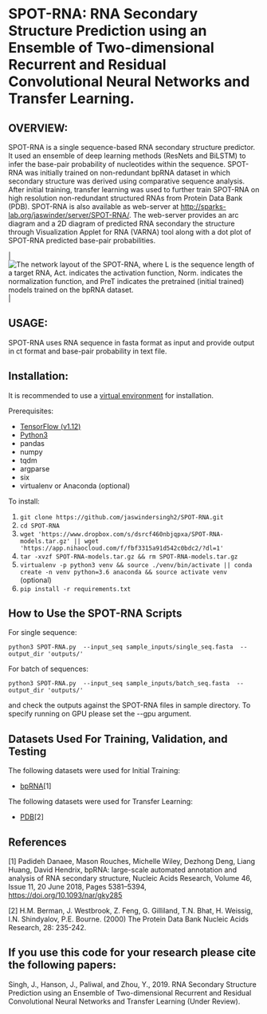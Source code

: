 SPOT-RNA: RNA Secondary Structure Prediction using an Ensemble of Two-dimensional Recurrent and Residual Convolutional Neural Networks and Transfer Learning.
====

OVERVIEW:
-----
SPOT-RNA is a single sequence-based RNA secondary structure predictor. It used an ensemble of deep learning methods (ResNets and BiLSTM) to infer the base-pair probability of nucleotides within the sequence. SPOT-RNA was initially trained on non-redundant bpRNA dataset in which secondary structure was derived using comparative sequence analysis. After initial training, transfer learning was used to further train SPOT-RNA on high resolution non-redundant structured RNAs from Protein Data Bank (PDB). SPOT-RNA is also available as web-server at http://sparks-lab.org/jaswinder/server/SPOT-RNA/. The web-server provides an arc diagram and a 2D diagram of predicted RNA secondary
the structure through Visualization Applet for RNA (VARNA) tool along with a dot plot of SPOT-RNA predicted base-pair
probabilities.

|![](./SPOT-RNA-architecture.png "The network layout of the SPOT-RNA, where L is the sequence length of a target RNA, Act. indicates the activation
function, Norm. indicates the normalization function, and PreT indicates the pretrained (initial trained) models trained on the
bpRNA dataset.")|

USAGE:
-----
SPOT-RNA uses RNA sequence in fasta format as input and provide output in ct format and base-pair probability in text file.

Installation:
----
It is recommended to use a [virtual environment](http://virtualenvwrapper.readthedocs.io/en/latest/install.html) for installation.

Prerequisites:

* [TensorFlow (v1.12) ](https://www.tensorflow.org/install/) 
* [Python3](https://docs.python-guide.org/starting/install3/linux/)
* pandas
* numpy
* tqdm
* argparse
* six
* virtualenv or Anaconda (optional)

To install:

1. `git clone https://github.com/jaswindersingh2/SPOT-RNA.git`
2. `cd SPOT-RNA`
3. `wget 'https://www.dropbox.com/s/dsrcf460nbjqpxa/SPOT-RNA-models.tar.gz' || wget 'https://app.nihaocloud.com/f/fbf3315a91d542c0bdc2/?dl=1'`
4. `tar -xvzf SPOT-RNA-models.tar.gz && rm SPOT-RNA-models.tar.gz`
5. `virtualenv -p python3 venv && source ./venv/bin/activate || conda create -n venv python=3.6 anaconda && source activate venv` (optional)
6. `pip install -r requirements.txt`

How to Use the SPOT-RNA Scripts
-----

For single sequence:
```
python3 SPOT-RNA.py  --input_seq sample_inputs/single_seq.fasta  --output_dir 'outputs/'
```

For batch of sequences:
```
python3 SPOT-RNA.py  --input_seq sample_inputs/batch_seq.fasta  --output_dir 'outputs/'
```

and check the outputs against the SPOT-RNA files in sample directory. To specify running on GPU please set the --gpu argument.

Datasets Used For Training, Validation, and Testing
-----

The following datasets were used for Initial Training:
* [bpRNA](https://www.dropbox.com/s/w3kc4iro8ztbf3m/bpRNA_dataset.zip)[1]


The following datasets were used for Transfer Learning:
* [PDB](https://www.dropbox.com/s/rlr8n9r5mt456cd/PDB_dataset.zip)[2]

References
-----
[1] Padideh Danaee, Mason Rouches, Michelle Wiley, Dezhong Deng, Liang Huang, David Hendrix, bpRNA: large-scale automated annotation and analysis of RNA secondary structure, Nucleic Acids Research, Volume 46, Issue 11, 20 June 2018, Pages 5381–5394, https://doi.org/10.1093/nar/gky285

[2] H.M. Berman, J. Westbrook, Z. Feng, G. Gilliland, T.N. Bhat, H. Weissig, I.N. Shindyalov, P.E. Bourne.
(2000) The Protein Data Bank Nucleic Acids Research, 28: 235-242.

If you use this code for your research please cite the following papers:
-----
Singh, J., Hanson, J., Paliwal, and Zhou, Y., 2019. RNA Secondary Structure Prediction using an Ensemble of Two-dimensional Recurrent and Residual Convolutional Neural Networks and Transfer Learning (Under Review).
